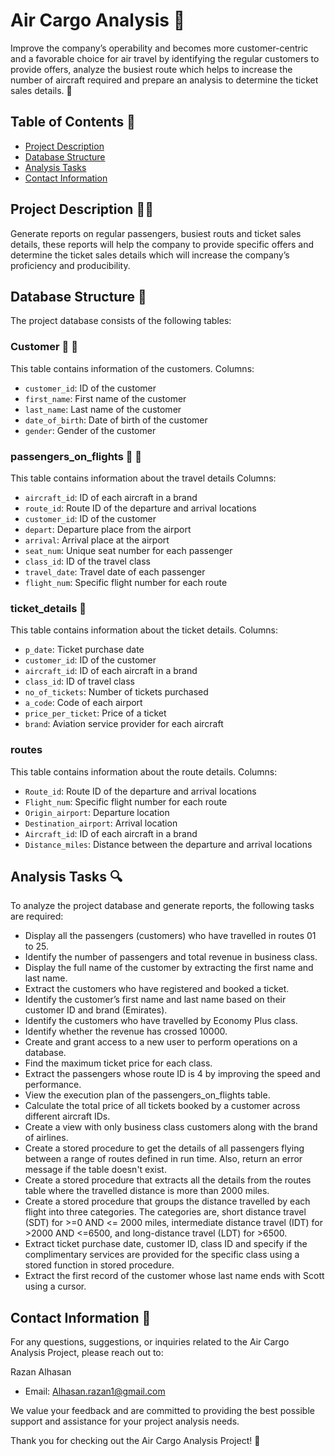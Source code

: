 # Air Cargo Analysis 🛫

Improve the company’s operability and becomes more customer-centric and a favorable choice for air travel by identifying the regular customers to provide offers, analyze the busiest route which helps to increase the number of aircraft required and prepare an analysis to determine the ticket sales details. 🎇


## Table of Contents 📝
- [Project Description](#project-description)
- [Database Structure](#database-structure)
- [Analysis Tasks](#analysis-tasks)
- [Contact Information](##Contact-Information)


## Project Description 👩‍🏫
Generate reports on regular passengers, busiest routs and ticket sales details, these reports will help the company to provide specific offers and determine the ticket sales details which will increase the company’s proficiency and producibility. 

## Database Structure 📁
The project database consists of the following tables:

### Customer 🧑 👧
This table contains information of the customers.
Columns:
- `customer_id`: ID of the customer
- `first_name`: First name of the customer
- `last_name`: Last name of the customer
- `date_of_birth`: Date of birth of the customer
- `gender`: Gender of the customer
### passengers_on_flights 💺 🧘
This table contains information about the travel details
Columns:
- `aircraft_id`: ID of each aircraft in a brand
- `route_id`: Route ID of the departure and arrival locations
- `customer_id`: ID of the customer
- `depart`: Departure place from the airport
- `arrival`: Arrival place at the airport
- `seat_num`: Unique seat number for each passenger
- `class_id`: ID of the travel class
- `travel_date`: Travel date of each passenger
- `flight_num`: Specific flight number for each route

### ticket_details 🎫
This table contains information about the ticket details.
Columns:
- `p_date`: Ticket purchase date
- `customer_id`: ID of the customer
- `aircraft_id`: ID of each aircraft in a brand
- `class_id`: ID of travel class
- `no_of_tickets`: Number of tickets purchased
- `a_code`: Code of each airport
- `price_per_ticket`: Price of a ticket
- `brand`: Aviation service provider for each aircraft

### routes 
This table contains information about the route details.
Columns:
- `Route_id`: Route ID of the departure and arrival locations
- `Flight_num`: Specific flight number for each route
- `Origin_airport`: Departure location
- `Destination_airport`: Arrival location
- `Aircraft_id`: ID of each aircraft in a brand
- `Distance_miles`: Distance between the departure and arrival locations

## Analysis Tasks 🔍
To analyze the project database and generate reports, the following tasks are required:
-	Display all the passengers (customers) who have travelled in routes 01 to 25. 
-	Identify the number of passengers and total revenue in business class.
-	Display the full name of the customer by extracting the first name and last name.
-	Extract the customers who have registered and booked a ticket.
-	Identify the customer’s first name and last name based on their customer ID and brand (Emirates).
-	Identify the customers who have travelled by Economy Plus class.
-	Identify whether the revenue has crossed 10000.
-	Create and grant access to a new user to perform operations on a database.
-	Find the maximum ticket price for each class.
-	Extract the passengers whose route ID is 4 by improving the speed and performance.
-	View the execution plan of the passengers_on_flights table.
-	Calculate the total price of all tickets booked by a customer across different aircraft IDs.
-	Create a view with only business class customers along with the brand of airlines.
-	Create a stored procedure to get the details of all passengers flying between a range of routes defined in run time. Also, return an error message if the table doesn't exist.
-	Create a stored procedure that extracts all the details from the routes table where the travelled distance is more than 2000 miles.
-	Create a stored procedure that groups the distance travelled by each flight into three categories. The categories are, short distance travel (SDT) for >=0 AND <= 2000 miles, intermediate distance travel (IDT) for >2000 AND <=6500, and long-distance travel (LDT) for >6500.
-	Extract ticket purchase date, customer ID, class ID and specify if the complimentary services are provided for the specific class using a stored function in stored procedure. 
-	Extract the first record of the customer whose last name ends with Scott using a cursor.

## Contact Information 📩
For any questions, suggestions, or inquiries related to the Air Cargo Analysis Project, please reach out to:

Razan Alhasan
  - Email: Alhasan.razan1@gmail.com

We value your feedback and are committed to providing the best possible support and assistance for your project analysis needs.

Thank you for checking out the Air Cargo Analysis Project! 🙏
